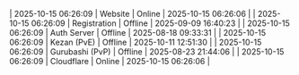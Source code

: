 | 2025-10-15 06:26:09 | Website | Online | 2025-10-15 06:26:06 |
| 2025-10-15 06:26:09 | Registration | Offline | 2025-09-09 16:40:23 |
| 2025-10-15 06:26:09 | Auth Server | Offline | 2025-08-18 09:33:31 |
| 2025-10-15 06:26:09 | Kezan (PvE) | Offline | 2025-10-11 12:51:30 |
| 2025-10-15 06:26:09 | Gurubashi (PvP) | Offline | 2025-08-23 21:44:06 |
| 2025-10-15 06:26:09 | Cloudflare | Online | 2025-10-15 06:26:06 |
